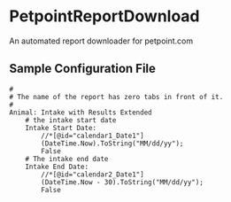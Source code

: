 # PetpointReportDownload
An automated report downloader for petpoint.com

## Sample Configuration File

```
#
# The name of the report has zero tabs in front of it.
#
Animal: Intake with Results Extended
	# the intake start date
	Intake Start Date:
		//*[@id="calendar1_Date1"]
		(DateTime.Now).ToString("MM/dd/yy");
		False
	# The intake end date
	Intake End Date:
		//*[@id="calendar2_Date1"]
		(DateTime.Now - 30).ToString("MM/dd/yy");
		False
```
